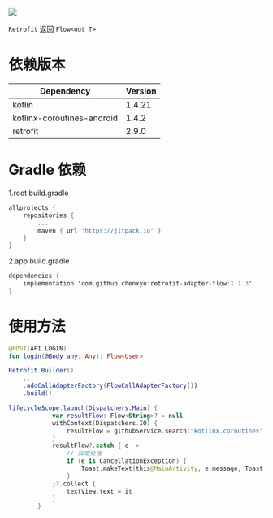 [![](https://jitpack.io/v/chenxyu/retrofit-adapter-flow.svg)](https://jitpack.io/#chenxyu/retrofit-adapter-flow)

`Retrofit` 返回 `Flow<out T>`

# 依赖版本
| Dependency | Version |
|--|--|
| kotlin | 1.4.21 |
| kotlinx-coroutines-android | 1.4.2 |
| retrofit | 2.9.0 |

# Gradle 依赖

1.root build.gradle

```kotlin
allprojects {
	repositories {
		...
		maven { url "https://jitpack.io" }
	}
}
```

2.app build.gradle

```kotlin
dependencies {
	implementation 'com.github.chenxyu:retrofit-adapter-flow:1.1.3'
}
```

# 使用方法

```kotlin
@POST(API.LOGIN)
fun login(@Body any: Any): Flow<User>

Retrofit.Builder()
    ...
    .addCallAdapterFactory(FlowCallAdapterFactory())
    .build()

lifecycleScope.launch(Dispatchers.Main) {
            var resultFlow: Flow<String>? = null
            withContext(Dispatchers.IO) {
                resultFlow = githubService.search("kotlinx.coroutines")
            }
            resultFlow?.catch { e ->
                // 异常处理
                if (e is CancellationException) {
                    Toast.makeText(this@MainActivity, e.message, Toast.LENGTH_LONG).show()
                }
            }?.collect {
                textView.text = it
            }
        }
```
